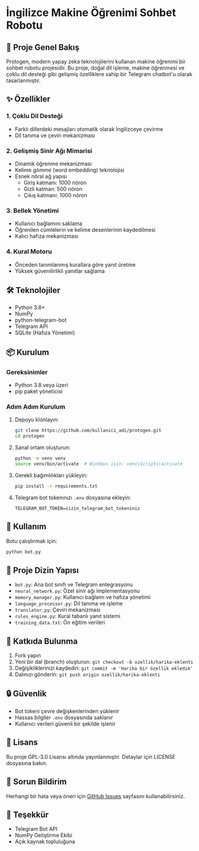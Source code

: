 # İngilizce Makine Öğrenimi Sohbet Robotu

## 🤖 Proje Genel Bakış

Protogen, modern yapay zeka teknolojilerini kullanan makine öğrenimi bir sohbet robotu projesidir. Bu proje, doğal dil işleme, makine öğrenmesi ve çoklu dil desteği gibi gelişmiş özelliklere sahip bir Telegram chatbot'u olarak tasarlanmıştır.

## ✨ Özellikler

### 1. Çoklu Dil Desteği
- Farklı dillerdeki mesajları otomatik olarak İngilizceye çevirme
- Dil tanıma ve çeviri mekanizması

### 2. Gelişmiş Sinir Ağı Mimarisi
- Dinamik öğrenme mekanizması
- Kelime gömme (word embedding) teknolojisi
- Esnek nöral ağ yapısı
  - Giriş katmanı: 1000 nöron
  - Gizli katman: 500 nöron
  - Çıkış katmanı: 1000 nöron

### 3. Bellek Yönetimi
- Kullanıcı bağlamını saklama
- Öğrenilen cümlelerin ve kelime desenlerinin kaydedilmesi
- Kalıcı hafıza mekanizması

### 4. Kural Motoru
- Önceden tanımlanmış kurallara göre yanıt üretme
- Yüksek güvenilirlikli yanıtlar sağlama

## 🛠 Teknolojiler

- Python 3.8+
- NumPy
- python-telegram-bot
- Telegram API
- SQLite (Hafıza Yönetimi)

## 📦 Kurulum

### Gereksinimler
- Python 3.8 veya üzeri
- pip paket yöneticisi

### Adım Adım Kurulum
1. Depoyu klonlayın:
   ```bash
   git clone https://github.com/kullanici_adi/protogen.git
   cd protogen
   ```

2. Sanal ortam oluşturun:
   ```bash
   python -m venv venv
   source venv/bin/activate  # Windows için: venv\Scripts\activate
   ```

3. Gerekli bağımlılıkları yükleyin:
   ```bash
   pip install -r requirements.txt
   ```

4. Telegram bot tokenınızı `.env` dosyasına ekleyin:
   ```
   TELEGRAM_BOT_TOKEN=sizin_telegram_bot_tokeniniz
   ```

## 🚀 Kullanım

Botu çalıştırmak için:
```bash
python bot.py
```

## 📂 Proje Dizin Yapısı

- `bot.py`: Ana bot sınıfı ve Telegram entegrasyonu
- `neural_network.py`: Özel sinir ağı implementasyonu
- `memory_manager.py`: Kullanıcı bağlamı ve hafıza yönetimi
- `language_processor.py`: Dil tanıma ve işleme
- `translator.py`: Çeviri mekanizması
- `rules_engine.py`: Kural tabanlı yanıt sistemi
- `training_data.txt`: Ön eğitim verileri

## 🤝 Katkıda Bulunma

1. Fork yapın
2. Yeni bir dal (branch) oluşturun: `git checkout -b ozellik/harika-eklenti`
3. Değişikliklerinizi kaydedin: `git commit -m 'Harika bir özellik ekledim'`
4. Dalınızı gönderin: `git push origin ozellik/harika-eklenti`

## 🔒 Güvenlik

- Bot tokeni çevre değişkenlerinden yüklenir
- Hassas bilgiler `.env` dosyasında saklanır
- Kullanıcı verileri güvenli bir şekilde işlenir

## 📝 Lisans

Bu proje GPL-3.0 Lisansı altında yayınlanmıştır. Detaylar için LICENSE dosyasına bakın.

## 🐛 Sorun Bildirim

Herhangi bir hata veya öneri için [GitHub Issues](https://github.com/Stixyie/Machine-Learning-Chatbot/issues) sayfasını kullanabilirsiniz.

## 🌟 Teşekkür

- Telegram Bot API
- NumPy Geliştirme Ekibi
- Açık kaynak topluluğuna
